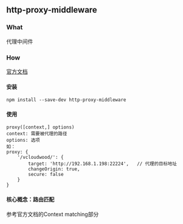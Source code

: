 ## http-proxy-middleware

### What
代理中间件

### How
[官方文档](https://github.com/chimurai/http-proxy-middleware)

#### 安装
```
npm install --save-dev http-proxy-middleware
```

#### 使用
```
proxy([context,] options)
context: 需要被代理的路径
options: 选项
如：
proxy: {
    '/vcloudwood/': {
        target: 'http://192.168.1.198:22224',   // 代理的目标地址
        changeOrigin: true,
        secure: false
    }
}
```

#### 核心概念：路由匹配
参考官方文档的Context matching部分